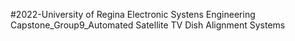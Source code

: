 #2022-University of Regina Electronic Systens Engineering Capstone_Group9_Automated Satellite TV Dish Alignment Systems
 
